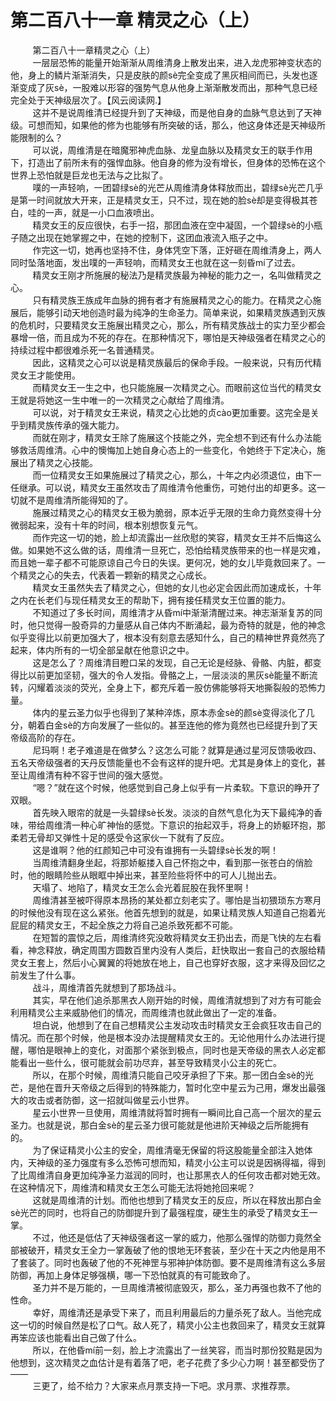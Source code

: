 <h1>第二百八十一章 精灵之心（上）</h1>
<div id="content">&nbsp&nbsp&nbsp&nbsp&nbsp&nbsp&nbsp&nbsp
 第二百八十一章精灵之心（上）
 <br/>&nbsp&nbsp&nbsp&nbsp&nbsp&nbsp&nbsp&nbsp
 一层层恐怖的能量开始渐渐从周维清身上散发出来，进入龙虎邪神变状态的他，身上的鳞片渐渐消失，只是皮肤的颜sè完全变成了黑灰相间而已，头发也逐渐变成了灰sè，一股难以形容的强势气息从他身上渐渐散发而出，那种气息已经完全处于天神级层次了。【风云阅读网.】
 <br/>&nbsp&nbsp&nbsp&nbsp&nbsp&nbsp&nbsp&nbsp
 这并不是说周维清已经提升到了天神级，而是他自身的血脉气息达到了天神级。可想而知，如果他的修为也能够有所突破的话，那么，他这身体还是天神级所能限制的么？
 <br/>&nbsp&nbsp&nbsp&nbsp&nbsp&nbsp&nbsp&nbsp
 可以说，周维清是在暗魔邪神虎血脉、龙皇血脉以及精灵女王的联手作用下，打造出了前所未有的强悍血脉。他自身的修为没有增长，但身体的恐怖在这个世界上恐怕就是巨龙也无法与之比拟了。
 <br/>&nbsp&nbsp&nbsp&nbsp&nbsp&nbsp&nbsp&nbsp
 噗的一声轻响，一团碧绿sè的光芒从周维清身体释放而出，碧绿sè光芒几乎是第一时间就放大开来，正是精灵女王，只不过，现在她的脸sè却是变得极其苍白，哇的一声，就是一小口血液喷出。
 <br/>&nbsp&nbsp&nbsp&nbsp&nbsp&nbsp&nbsp&nbsp
 精灵女王的反应很快，右手一招，那团血液在空中凝固，一个碧绿sè的小瓶子随之出现在她掌握之中，在她的控制下，这团血液流入瓶子之中。
 <br/>&nbsp&nbsp&nbsp&nbsp&nbsp&nbsp&nbsp&nbsp
 作完这一切，她再也坚持不住，身体凭空下落，正好砸在周维清身上，两人同时坠落地面，发出噗的一声轻响，而精灵女王也就在这一刻昏mí了过去。
 <br/>&nbsp&nbsp&nbsp&nbsp&nbsp&nbsp&nbsp&nbsp
 精灵女王刚才所施展的秘法乃是精灵族最为神秘的能力之一，名叫做精灵之心。
 <br/>&nbsp&nbsp&nbsp&nbsp&nbsp&nbsp&nbsp&nbsp
 只有精灵族王族成年血脉的拥有者才有施展精灵之心的能力。在精灵之心施展后，能够引动天地创造时最为纯净的生命圣力。简单来说，如果精灵族遇到灭族的危机时，只要精灵女王施展出精灵之心，那么，所有精灵族战士的实力至少都会暴增一倍，而且成为不死的存在。在那种情况下，哪怕是天神级强者在精灵之心的持续过程中都很难杀死一名普通精灵。
 <br/>&nbsp&nbsp&nbsp&nbsp&nbsp&nbsp&nbsp&nbsp
 因此，这精灵之心可以说是精灵族最后的保命手段。一般来说，只有历代精灵女王才能使用。
 <br/>&nbsp&nbsp&nbsp&nbsp&nbsp&nbsp&nbsp&nbsp
 而精灵女王一生之中，也只能施展一次精灵之心。而眼前这位当代的精灵女王就是将她这一生中唯一的一次精灵之心献给了周维清。
 <br/>&nbsp&nbsp&nbsp&nbsp&nbsp&nbsp&nbsp&nbsp
 可以说，对于精灵女王来说，精灵之心比她的贞cào更加重要。这完全是关乎到精灵族传承的强大能力。
 <br/>&nbsp&nbsp&nbsp&nbsp&nbsp&nbsp&nbsp&nbsp
 而就在刚才，精灵女王除了施展这个技能之外，完全想不到还有什么办法能够救活周维清。心中的懊悔加上她自身心态上的一些变化，令她终于下定决心，施展出了精灵之心技能。
 <br/>&nbsp&nbsp&nbsp&nbsp&nbsp&nbsp&nbsp&nbsp
 而一位精灵女王如果施展过了精灵之心，那么，十年之内必须退位，由下一任继承。可以说，精灵女王虽然攻击了周维清令他重伤，可她付出的却更多。这一切就不是周维清所能得知的了。
 <br/>&nbsp&nbsp&nbsp&nbsp&nbsp&nbsp&nbsp&nbsp
 施展过精灵之心的精灵女王极为脆弱，原本近乎无限的生命力竟然变得十分微弱起来，没有十年的时间，根本别想恢复元气。
 <br/>&nbsp&nbsp&nbsp&nbsp&nbsp&nbsp&nbsp&nbsp
 而作完这一切的她，脸上却流露出一丝欣慰的笑容，精灵女王并不后悔这么做。如果她不这么做的话，周维清一旦死亡，恐怕给精灵族带来的也一样是灾难，而且她一辈子都不可能原谅自己今日的失误。更何况，她的女儿毕竟救回来了。一个精灵之心的失去，代表着一颗新的精灵之心成长。
 <br/>&nbsp&nbsp&nbsp&nbsp&nbsp&nbsp&nbsp&nbsp
 精灵女王虽然失去了精灵之心，但她的女儿也必定会因此而加速成长，十年之内在长老们与现任精灵女王的帮助下，拥有接任精灵女王位置的能力。
 <br/>&nbsp&nbsp&nbsp&nbsp&nbsp&nbsp&nbsp&nbsp
 不知道过了多长时间，周维清才从昏mí中渐渐清醒过来。神志渐渐复苏的同时，他只觉得一股奇异的力量感从自己体内不断涌起，最为奇特的就是，他的神念似乎变得比以前更加强大了，根本没有刻意去感知什么，自己的精神世界竟然亮了起来，体内所有的一切全部呈献在他意识之中。
 <br/>&nbsp&nbsp&nbsp&nbsp&nbsp&nbsp&nbsp&nbsp
 这是怎么了？周维清目瞪口呆的发现，自己无论是经脉、骨骼、内脏，都变得比以前更加坚韧，强大的令人发指。骨骼之上，一层淡淡的黑灰sè能量不断流转，闪耀着淡淡的荧光，全身上下，都充斥着一股仿佛能够将天地撕裂般的恐怖力量。
 <br/>&nbsp&nbsp&nbsp&nbsp&nbsp&nbsp&nbsp&nbsp
 体内的星云圣力似乎也得到了某种淬炼，原本赤金sè的颜sè变得淡化了几分，朝着白金sè的方向发展了一些似的。甚至连他的修为竟然也已经提升到了天帝级高阶的存在。
 <br/>&nbsp&nbsp&nbsp&nbsp&nbsp&nbsp&nbsp&nbsp
 尼玛啊！老子难道是在做梦么？这怎么可能？就算是通过星河反馈吸收四、五名天帝级强者的天丹反馈能量也不会有这样的提升吧。尤其是身体上的变化，甚至让周维清有种不容于世间的强大感觉。
 <br/>&nbsp&nbsp&nbsp&nbsp&nbsp&nbsp&nbsp&nbsp
 “嗯？”就在这个时候，他感觉到自己身上似乎有一片柔软。下意识的睁开了双眼。
 <br/>&nbsp&nbsp&nbsp&nbsp&nbsp&nbsp&nbsp&nbsp
 首先映入眼帘的就是一头碧绿sè长发。淡淡的自然气息化为天下最纯净的香味，带给周维清一种心旷神怡的感觉。下意识的抬起双手，将身上的娇躯环抱，那柔若无骨却又弹性十足的感受令这家伙一下就有了反应。
 <br/>&nbsp&nbsp&nbsp&nbsp&nbsp&nbsp&nbsp&nbsp
 这是谁啊？他的红颜知己中可没有谁拥有一头碧绿sè长发的啊！
 <br/>&nbsp&nbsp&nbsp&nbsp&nbsp&nbsp&nbsp&nbsp
 当周维清翻身坐起，将那娇躯搂入自己怀抱之中，看到那一张苍白的俏脸时，他的眼睛险些从眼眶中掉出来，甚至险些将怀中的可人儿抛出去。
 <br/>&nbsp&nbsp&nbsp&nbsp&nbsp&nbsp&nbsp&nbsp
 天塌了、地陷了，精灵女王怎么会光着屁股在我怀里啊！
 <br/>&nbsp&nbsp&nbsp&nbsp&nbsp&nbsp&nbsp&nbsp
 周维清甚至被吓得原本昂扬的某处都立刻老实了。哪怕是当初猥琐东方寒月的时候他没有现在这么紧张。他首先想到的就是，如果让精灵族人知道自己抱着光屁屁的精灵女王，不起全族之力将自己追杀致死都不可能。
 <br/>&nbsp&nbsp&nbsp&nbsp&nbsp&nbsp&nbsp&nbsp
 在短暂的震惊之后，周维清终究没敢将精灵女王扔出去，而是飞快的左右看看，神念释放，确定周围方圆数百里内没有人类后，赶快取出一套自己的衣服给精灵女王套上，然后小心翼翼的将她放在地上，自己也穿好衣服，这才来得及回忆之前发生了什么事。
 <br/>&nbsp&nbsp&nbsp&nbsp&nbsp&nbsp&nbsp&nbsp
 战斗，周维清首先就想到了那场战斗。
 <br/>&nbsp&nbsp&nbsp&nbsp&nbsp&nbsp&nbsp&nbsp
 其实，早在他们追杀那黑衣人刚开始的时候，周维清就想到了对方有可能会利用精灵公主来威胁他们的情况，而周维清也就此做出了一定的准备。
 <br/>&nbsp&nbsp&nbsp&nbsp&nbsp&nbsp&nbsp&nbsp
 坦白说，他想到了在自己想精灵公主发动攻击时精灵女王会疯狂攻击自己的情况。而在那个时候，他是根本没办法提醒精灵女王的。无论他用什么办法进行提醒，哪怕是眼神上的变化，对面那个紧张到极点，同时也是天帝级的黑衣人必定都能看出一些什么，很可能就会前功尽弃，甚至导致精灵小公主的死亡。
 <br/>&nbsp&nbsp&nbsp&nbsp&nbsp&nbsp&nbsp&nbsp
 所以，在那个时候，周维清只能自己咬牙承担了下来。那一团白金sè的光芒，是他在晋升天帝级之后得到的特殊能力，暂时化空中星云为己用，爆发出最强大的攻击或者防御，这一招就叫做星云小世界。
 <br/>&nbsp&nbsp&nbsp&nbsp&nbsp&nbsp&nbsp&nbsp
 星云小世界一旦使用，周维清就将暂时拥有一瞬间比自己高一个层次的星云圣力。也就是说，那白金sè的星云圣力很可能就是他进阶天神级之后所能拥有的。
 <br/>&nbsp&nbsp&nbsp&nbsp&nbsp&nbsp&nbsp&nbsp
 为了保证精灵小公主的安全，周维清毫无保留的将这股能量全部注入她体内，天神级的圣力强度有多么恐怖可想而知，精灵小公主可以说是因祸得福，得到了比周维清自身更加纯净圣力滋润的同时，也让那黑衣人的任何攻击都对她无效。在这种情况下，周维清和精灵女王怎么可能无法将她抢回来呢？
 <br/>&nbsp&nbsp&nbsp&nbsp&nbsp&nbsp&nbsp&nbsp
 这就是周维清的计划。而他也想到了精灵女王的反应，所以在释放出那白金sè光芒的同时，也将自己的防御提升到了最强程度，硬生生的承受了精灵女王一掌。
 <br/>&nbsp&nbsp&nbsp&nbsp&nbsp&nbsp&nbsp&nbsp
 不过，他还是低估了天神级强者这一掌的威力，他那么强悍的防御力竟然全部被破开，精灵女王全力一掌轰破了他的恨地无环套装，至少在十天之内他是用不了套装了。同时也轰破了他的不死神罡与邪神护体防御。要不是周维清有这么多层防御，再加上身体足够强横，哪一下恐怕就真的有可能致命了。
 <br/>&nbsp&nbsp&nbsp&nbsp&nbsp&nbsp&nbsp&nbsp
 圣力并不是万能的，一旦周维清被彻底毁灭，那么，圣力再强也救不了他的性命。
 <br/>&nbsp&nbsp&nbsp&nbsp&nbsp&nbsp&nbsp&nbsp
 幸好，周维清还是承受下来了，而且利用最后的力量杀死了敌人。当他完成这一切的时候自然是松了口气。敌人死了，精灵小公主也救回来了，精灵女王就算再笨应该也能看出自己做了什么。
 <br/>&nbsp&nbsp&nbsp&nbsp&nbsp&nbsp&nbsp&nbsp
 所以，在他昏mí前一刻，脸上才流露出了一丝笑容，而当时那份狡黠是因为他想到，这次精灵之血估计是有着落了吧，老子花费了多少心力啊！甚至都受伤了——
 <br/>&nbsp&nbsp&nbsp&nbsp&nbsp&nbsp&nbsp&nbsp
 三更了，给不给力？大家来点月票支持一下吧。求月票、求推荐票。
 <br/>&nbsp&nbsp&nbsp&nbsp&nbsp&nbsp&nbsp&nbsp
 <br/>&nbsp&nbsp&nbsp&nbsp&nbsp&nbsp&nbsp&nbsp
</div>
